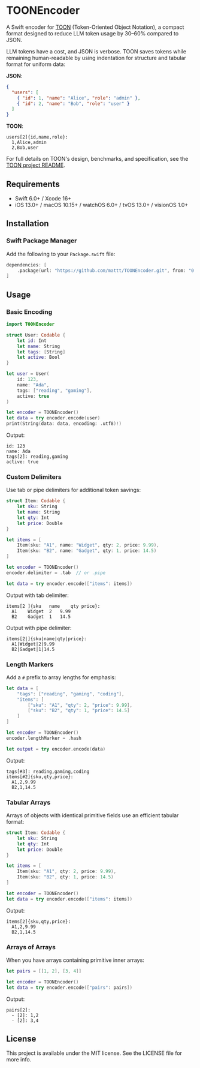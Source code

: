 # TOONEncoder

A Swift encoder for [TOON](https://github.com/johannschopplich/toon) (Token-Oriented Object Notation),
a compact format designed to reduce LLM token usage by 30–60% compared to JSON.

LLM tokens have a cost, and JSON is verbose.
TOON saves tokens while remaining human-readable by
using indentation for structure and tabular format for uniform data:

**JSON**:
```json
{
  "users": [
    { "id": 1, "name": "Alice", "role": "admin" },
    { "id": 2, "name": "Bob", "role": "user" }
  ]
}
```

**TOON**:
```
users[2]{id,name,role}:
  1,Alice,admin
  2,Bob,user
```

For full details on TOON's design, benchmarks, and specification, 
see the [TOON project README](https://github.com/johannschopplich/toon).

## Requirements

* Swift 6.0+ / Xcode 16+
* iOS 13.0+ / macOS 10.15+ / watchOS 6.0+ / tvOS 13.0+ / visionOS 1.0+

## Installation

### Swift Package Manager

Add the following to your `Package.swift` file:

```swift
dependencies: [
    .package(url: "https://github.com/mattt/TOONEncoder.git", from: "0.1.0")
]
```

## Usage

### Basic Encoding

```swift
import TOONEncoder

struct User: Codable {
    let id: Int
    let name: String
    let tags: [String]
    let active: Bool
}

let user = User(
    id: 123,
    name: "Ada",
    tags: ["reading", "gaming"],
    active: true
)

let encoder = TOONEncoder()
let data = try encoder.encode(user)
print(String(data: data, encoding: .utf8)!)
```

Output:
```
id: 123
name: Ada
tags[2]: reading,gaming
active: true
```

### Custom Delimiters

Use tab or pipe delimiters for additional token savings:

```swift
struct Item: Codable {
    let sku: String
    let name: String
    let qty: Int
    let price: Double
}

let items = [
    Item(sku: "A1", name: "Widget", qty: 2, price: 9.99),
    Item(sku: "B2", name: "Gadget", qty: 1, price: 14.5)
]

let encoder = TOONEncoder()
encoder.delimiter = .tab  // or .pipe

let data = try encoder.encode(["items": items])
```

Output with tab delimiter:
```
items[2	]{sku	name	qty	price}:
  A1	Widget	2	9.99
  B2	Gadget	1	14.5
```

Output with pipe delimiter:
```
items[2|]{sku|name|qty|price}:
  A1|Widget|2|9.99
  B2|Gadget|1|14.5
```

### Length Markers

Add a `#` prefix to array lengths for emphasis:

```swift
let data = [
    "tags": ["reading", "gaming", "coding"],
    "items": [
        ["sku": "A1", "qty": 2, "price": 9.99],
        ["sku": "B2", "qty": 1, "price": 14.5]
    ]
]

let encoder = TOONEncoder()
encoder.lengthMarker = .hash

let output = try encoder.encode(data)
```

Output:
```
tags[#3]: reading,gaming,coding
items[#2]{sku,qty,price}:
  A1,2,9.99
  B2,1,14.5
```

### Tabular Arrays

Arrays of objects with identical primitive fields use an efficient tabular format:

```swift
struct Item: Codable {
    let sku: String
    let qty: Int
    let price: Double
}

let items = [
    Item(sku: "A1", qty: 2, price: 9.99),
    Item(sku: "B2", qty: 1, price: 14.5)
]

let encoder = TOONEncoder()
let data = try encoder.encode(["items": items])
```

Output:
```
items[2]{sku,qty,price}:
  A1,2,9.99
  B2,1,14.5
```

### Arrays of Arrays

When you have arrays containing primitive inner arrays:

```swift
let pairs = [[1, 2], [3, 4]]

let encoder = TOONEncoder()
let data = try encoder.encode(["pairs": pairs])
```

Output:
```
pairs[2]:
  - [2]: 1,2
  - [2]: 3,4
```

## License

This project is available under the MIT license.
See the LICENSE file for more info.
